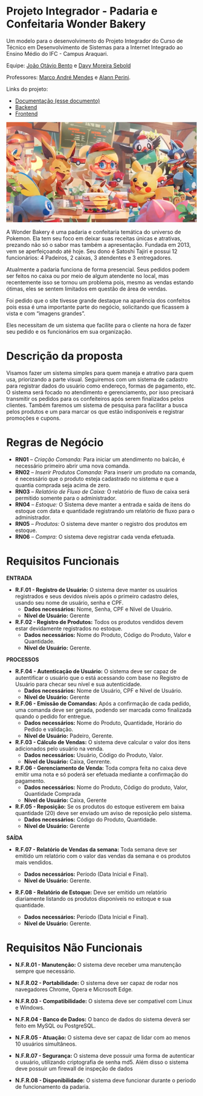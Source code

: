 # Projeto Integrador - Padaria e Confeitaria Wonder Bakery

Um modelo para o desenvolvimento do Projeto Integrador do Curso de Técnico em Desenvolvimento de Sistemas para a Internet Integrado ao Ensino Médio do IFC - Campus Araquari.

Equipe: [João Otávio Bento](https://github.com/MsHapen) e [Davy Moreira Sebold](https://github.com/Rascro)

Professores: [Marco André Mendes](github.com/marcoandre) e [Alann Perini](https://github.com/AlannKPerini).

Links do projeto:

-   [Documentação (esse documento)](https://github.com/MsHapen/pi_modelo.git)
-   [Backend](github.com/marcoandre/pi-backend)
-   [Frontend](github.com/marcoandre/pi-frontend)

![Wonder_Bakery](docs/Wonder-Bakery.webp "Wonder Bakery")

A Wonder Bakery é uma padaria e confeitaria temática do universo de Pokemon. Ela tem seu foco em deixar suas receitas únicas e atrativas, prezando não só o sabor mas também a apresentação. Fundada em 2013, vem se aperfeiçoando até hoje. Seu dono é Satoshi Tajiri e possui 12 funcionários: 4 Padeiros, 2 caixas, 3 atendentes e 3 entregadores.

Atualmente a padaria funciona de forma presencial. Seus pedidos podem ser feitos no  caixa ou por meio de algum atendente no local, mas recentemente isso se tornou um problema pois, mesmo as vendas estando ótimas, eles se sentem limitados em questão de área de vendas.

Foi pedido que o site tivesse grande destaque na aparência dos confeitos pois essa é uma importante parte do negócio, solicitando que ficassem à vista e com “imagens grandes”.

Eles necessitam de um sistema que facilite para o cliente na hora de fazer seu pedido e os funcionários em sua organização.

# Descrição da proposta

Visamos fazer um sistema simples para quem maneja e atrativo para quem usa, priorizando a parte visual. Seguiremos com um sistema de cadastro para registrar dados do usuário como endereço, formas de pagamento, etc. O sistema será focado no atendimento e gerenciamento, por isso precisará transmitir os pedidos para os confeiteiros após serem finalizados pelos clientes. Também faremos um sistema de pesquisa para facilitar a busca pelos produtos e um para marcar os que estão indisponíveis e registrar promoções e cupons. 

# Regras de Negócio 

- **RN01** – *Criação Comanda:* Para iniciar um atendimento no balcão, é necessário primeiro abrir uma nova comanda.
- **RN02** – *Inserir Produtos Comanda:* Para inserir um produto na comanda, é necessário que o produto esteja cadastrado no sistema e que a quantia comprada seja acima de zero.
- **RN03** – *Relatório de Fluxo de Caixa:* O relatório de fluxo de caixa será permitido somente para o administrador.
- **RN04** – *Estoque:* O Sistema deve manter a entrada e saída de itens do estoque com data e quantidade registrando um relatório de fluxo para o administrador.
- **RN05** – *Produtos:* O sistema deve manter o registro dos produtos em estoque.
- **RN06** – *Compra:* O sistema deve registrar cada venda efetuada.

# Requisitos Funcionais

**ENTRADA**

- **R.F.01 - Registro de Usuário:** O sistema deve manter os usuários registrados e seus devidos níveis após o primeiro cadastro deles, usando seu nome de usuário, senha e CPF.
    - **Dados necessários:** Nome, Senha, CPF e Nível de Usuário.
    - **Nível de Usuário:** Gerente
- **R.F.02 - Registro de Produtos:** Todos os produtos vendidos devem estar devidamente registrados no estoque.
    - **Dados necessários:** Nome do Produto, Código do Produto, Valor e Quantidade.
    - **Nível de Usuário:** Gerente.

**PROCESSOS**

- **R.F.04 - Autenticação de Usuário:** O sistema deve ser capaz de autentificar o usuário que o está acessando com base no Registro de Usuário para checar seu nível e sua autenticidade.
    - **Dados necessários:** Nome de Usuário, CPF e Nível de Usuário.
    - **Nível de Usuário:** Gerente
- **R.F.06 - Emissão de Comandas:** Após a confirmação de cada pedido, uma comanda deve ser gerada, podendo ser marcada como finalizada quando o pedido for entregue.
    - **Dados necessários:** Nome do Produto, Quantidade, Horário do Pedido e validação.
    - **Nível de Usuário:** Padeiro, Gerente.
- **R.F.03 - Cálculo de Vendas:** O sistema deve calcular o valor dos itens adicionados pelo usuário na venda.
    - **Dados necessários:** Usuário, Código do Produto, Valor.
    - **Nível de Usuário:** Caixa, Genrente.
- **R.F.06 - Gerenciamento de Venda:** Toda compra feita no caixa deve emitir uma nota e só poderá ser efetuada mediante a confirmação do pagamento.
    - **Dados necessários:** Nome do Produto, Código do produto, Valor, Quantidade Comprada
    - **Nível de Usuário:** Caixa, Gerente
- **R.F.05 - Reposição:** Se os produtos do estoque estiverem em baixa quantidade (20) deve ser enviado um aviso de reposição pelo sistema.
    - **Dados necessários:** Código do Produto, Quantidade.
    - **Nível de Usuário:** Gerente

**SAÍDA**

- **R.F.07 - Relatório de Vendas da semana:** Toda semana deve ser emitido um relatório com o valor das vendas da semana e os produtos mais vendidos.
    - **Dados necessários:** Período (Data Inicial e Final).
    - **Nível de Usuário:** Gerente.

- **R.F.08 - Relatório de Estoque:** Deve ser emitido um relatório diariamente listando os produtos disponíveis no estoque e sua quantidade. 
    - **Dados necessários:** Período (Data Inicial e Final).
    - **Nível de Usuário:** Gerente.

# Requisitos Não Funcionais

- **N.F.R.01 - Manutenção:** O sistema deve receber uma manutenção sempre que necessário.

- **N.F.R.02 - Portabilidade:** O sistema deve ser capaz de rodar nos navegadores Chrome, Opera e Microsoft Edge.

- **N.F.R.03 - Compatibilidade:** O sistema deve ser compativel com Linux e Windows.

- **N.F.R.04 - Banco de Dados:** O banco de dados do sistema deverá ser feito em MySQL ou PostgreSQL.

- **N.F.R.05 - Atuação:** O sistema deve ser capaz de lidar com ao menos 10 usuários simultâneos.

- **N.F.R.07 - Segurança:** O sistema deve possuir uma forma de autenticar o usuário, utilizando criptografia de senha md5. Além disso o sistema deve possuir um firewall de inspeção de dados

- **N.F.R.08 - Disponibilidade:** O sistema deve funcionar durante o periodo de funcionamento da padaria.
